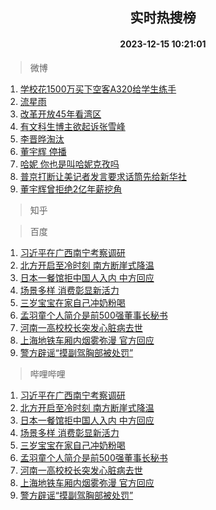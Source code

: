 <div align="center"><h2>实时热搜榜</h2><h4>2023-12-15 10:21:01</h4></div>

> 微博  

1. [学校花1500万买下空客A320给学生练手](https://s.weibo.com/weibo?q=%23%E5%AD%A6%E6%A0%A1%E8%8A%B11500%E4%B8%87%E4%B9%B0%E4%B8%8B%E7%A9%BA%E5%AE%A2A320%E7%BB%99%E5%AD%A6%E7%94%9F%E7%BB%83%E6%89%8B%23&t=31&band_rank=1&Refer=top)<br />
2. [流星雨](https://s.weibo.com/weibo?q=%E6%B5%81%E6%98%9F%E9%9B%A8&t=31&band_rank=2&Refer=top)<br />
3. [改革开放45年看湾区](https://s.weibo.com/weibo?q=%23%E6%94%B9%E9%9D%A9%E5%BC%80%E6%94%BE45%E5%B9%B4%E7%9C%8B%E6%B9%BE%E5%8C%BA%23&t=31&band_rank=3&Refer=top)<br />
4. [有文科生博主欲起诉张雪峰](https://s.weibo.com/weibo?q=%23%E6%9C%89%E6%96%87%E7%A7%91%E7%94%9F%E5%8D%9A%E4%B8%BB%E6%AC%B2%E8%B5%B7%E8%AF%89%E5%BC%A0%E9%9B%AA%E5%B3%B0%23&t=31&band_rank=4&Refer=top)<br />
5. [李晋晔淘汰](https://s.weibo.com/weibo?q=%23%E6%9D%8E%E6%99%8B%E6%99%94%E6%B7%98%E6%B1%B0%23&t=31&band_rank=5&Refer=top)<br />
6. [董宇辉 停播](https://s.weibo.com/weibo?q=%E8%91%A3%E5%AE%87%E8%BE%89%20%E5%81%9C%E6%92%AD&t=31&band_rank=6&Refer=top)<br />
7. [哈妮 你也是叫哈妮克孜吗](https://s.weibo.com/weibo?q=%E5%93%88%E5%A6%AE%20%E4%BD%A0%E4%B9%9F%E6%98%AF%E5%8F%AB%E5%93%88%E5%A6%AE%E5%85%8B%E5%AD%9C%E5%90%97&t=31&band_rank=7&Refer=top)<br />
8. [普京打断让美记者发言要求话筒先给新华社](https://s.weibo.com/weibo?q=%23%E6%99%AE%E4%BA%AC%E6%89%93%E6%96%AD%E8%AE%A9%E7%BE%8E%E8%AE%B0%E8%80%85%E5%8F%91%E8%A8%80%E8%A6%81%E6%B1%82%E8%AF%9D%E7%AD%92%E5%85%88%E7%BB%99%E6%96%B0%E5%8D%8E%E7%A4%BE%23&t=31&band_rank=8&Refer=top)<br />
9. [董宇辉曾拒绝2亿年薪挖角](https://s.weibo.com/weibo?q=%23%E8%91%A3%E5%AE%87%E8%BE%89%E6%9B%BE%E6%8B%92%E7%BB%9D2%E4%BA%BF%E5%B9%B4%E8%96%AA%E6%8C%96%E8%A7%92%23&t=31&band_rank=9&Refer=top)<br />

> 知乎  


> 百度  

1. [习近平在广西南宁考察调研](https://www.baidu.com/s?wd=%E4%B9%A0%E8%BF%91%E5%B9%B3%E5%9C%A8%E5%B9%BF%E8%A5%BF%E5%8D%97%E5%AE%81%E8%80%83%E5%AF%9F%E8%B0%83%E7%A0%94&sa=fyb_news&rsv_dl=fyb_news)<br />
2. [北方开启至冷时刻 南方断崖式降温](https://www.baidu.com/s?wd=%E5%8C%97%E6%96%B9%E5%BC%80%E5%90%AF%E8%87%B3%E5%86%B7%E6%97%B6%E5%88%BB+%E5%8D%97%E6%96%B9%E6%96%AD%E5%B4%96%E5%BC%8F%E9%99%8D%E6%B8%A9&sa=fyb_news&rsv_dl=fyb_news)<br />
3. [日本一餐馆拒中国人入内 中方回应](https://www.baidu.com/s?wd=%E6%97%A5%E6%9C%AC%E4%B8%80%E9%A4%90%E9%A6%86%E6%8B%92%E4%B8%AD%E5%9B%BD%E4%BA%BA%E5%85%A5%E5%86%85+%E4%B8%AD%E6%96%B9%E5%9B%9E%E5%BA%94&sa=fyb_news&rsv_dl=fyb_news)<br />
4. [场景多样 消费彰显新活力](https://www.baidu.com/s?wd=%E5%9C%BA%E6%99%AF%E5%A4%9A%E6%A0%B7+%E6%B6%88%E8%B4%B9%E5%BD%B0%E6%98%BE%E6%96%B0%E6%B4%BB%E5%8A%9B&sa=fyb_news&rsv_dl=fyb_news)<br />
5. [三岁宝宝在家自己冲奶粉喝](https://www.baidu.com/s?wd=%E4%B8%89%E5%B2%81%E5%AE%9D%E5%AE%9D%E5%9C%A8%E5%AE%B6%E8%87%AA%E5%B7%B1%E5%86%B2%E5%A5%B6%E7%B2%89%E5%96%9D&sa=fyb_news&rsv_dl=fyb_news)<br />
6. [孟羽童个人简介是前500强董事长秘书](https://www.baidu.com/s?wd=%E5%AD%9F%E7%BE%BD%E7%AB%A5%E4%B8%AA%E4%BA%BA%E7%AE%80%E4%BB%8B%E6%98%AF%E5%89%8D500%E5%BC%BA%E8%91%A3%E4%BA%8B%E9%95%BF%E7%A7%98%E4%B9%A6&sa=fyb_news&rsv_dl=fyb_news)<br />
7. [河南一高校校长突发心脏病去世](https://www.baidu.com/s?wd=%E6%B2%B3%E5%8D%97%E4%B8%80%E9%AB%98%E6%A0%A1%E6%A0%A1%E9%95%BF%E7%AA%81%E5%8F%91%E5%BF%83%E8%84%8F%E7%97%85%E5%8E%BB%E4%B8%96&sa=fyb_news&rsv_dl=fyb_news)<br />
8. [上海地铁车厢内烟雾弥漫 官方回应](https://www.baidu.com/s?wd=%E4%B8%8A%E6%B5%B7%E5%9C%B0%E9%93%81%E8%BD%A6%E5%8E%A2%E5%86%85%E7%83%9F%E9%9B%BE%E5%BC%A5%E6%BC%AB+%E5%AE%98%E6%96%B9%E5%9B%9E%E5%BA%94&sa=fyb_news&rsv_dl=fyb_news)<br />
9. [警方辟谣“摸副驾胸部被处罚”](https://www.baidu.com/s?wd=%E8%AD%A6%E6%96%B9%E8%BE%9F%E8%B0%A3%E2%80%9C%E6%91%B8%E5%89%AF%E9%A9%BE%E8%83%B8%E9%83%A8%E8%A2%AB%E5%A4%84%E7%BD%9A%E2%80%9D&sa=fyb_news&rsv_dl=fyb_news)<br />

> 哔哩哔哩  

1. [习近平在广西南宁考察调研](https://www.baidu.com/s?wd=%E4%B9%A0%E8%BF%91%E5%B9%B3%E5%9C%A8%E5%B9%BF%E8%A5%BF%E5%8D%97%E5%AE%81%E8%80%83%E5%AF%9F%E8%B0%83%E7%A0%94&sa=fyb_news&rsv_dl=fyb_news)<br />
2. [北方开启至冷时刻 南方断崖式降温](https://www.baidu.com/s?wd=%E5%8C%97%E6%96%B9%E5%BC%80%E5%90%AF%E8%87%B3%E5%86%B7%E6%97%B6%E5%88%BB+%E5%8D%97%E6%96%B9%E6%96%AD%E5%B4%96%E5%BC%8F%E9%99%8D%E6%B8%A9&sa=fyb_news&rsv_dl=fyb_news)<br />
3. [日本一餐馆拒中国人入内 中方回应](https://www.baidu.com/s?wd=%E6%97%A5%E6%9C%AC%E4%B8%80%E9%A4%90%E9%A6%86%E6%8B%92%E4%B8%AD%E5%9B%BD%E4%BA%BA%E5%85%A5%E5%86%85+%E4%B8%AD%E6%96%B9%E5%9B%9E%E5%BA%94&sa=fyb_news&rsv_dl=fyb_news)<br />
4. [场景多样 消费彰显新活力](https://www.baidu.com/s?wd=%E5%9C%BA%E6%99%AF%E5%A4%9A%E6%A0%B7+%E6%B6%88%E8%B4%B9%E5%BD%B0%E6%98%BE%E6%96%B0%E6%B4%BB%E5%8A%9B&sa=fyb_news&rsv_dl=fyb_news)<br />
5. [三岁宝宝在家自己冲奶粉喝](https://www.baidu.com/s?wd=%E4%B8%89%E5%B2%81%E5%AE%9D%E5%AE%9D%E5%9C%A8%E5%AE%B6%E8%87%AA%E5%B7%B1%E5%86%B2%E5%A5%B6%E7%B2%89%E5%96%9D&sa=fyb_news&rsv_dl=fyb_news)<br />
6. [孟羽童个人简介是前500强董事长秘书](https://www.baidu.com/s?wd=%E5%AD%9F%E7%BE%BD%E7%AB%A5%E4%B8%AA%E4%BA%BA%E7%AE%80%E4%BB%8B%E6%98%AF%E5%89%8D500%E5%BC%BA%E8%91%A3%E4%BA%8B%E9%95%BF%E7%A7%98%E4%B9%A6&sa=fyb_news&rsv_dl=fyb_news)<br />
7. [河南一高校校长突发心脏病去世](https://www.baidu.com/s?wd=%E6%B2%B3%E5%8D%97%E4%B8%80%E9%AB%98%E6%A0%A1%E6%A0%A1%E9%95%BF%E7%AA%81%E5%8F%91%E5%BF%83%E8%84%8F%E7%97%85%E5%8E%BB%E4%B8%96&sa=fyb_news&rsv_dl=fyb_news)<br />
8. [上海地铁车厢内烟雾弥漫 官方回应](https://www.baidu.com/s?wd=%E4%B8%8A%E6%B5%B7%E5%9C%B0%E9%93%81%E8%BD%A6%E5%8E%A2%E5%86%85%E7%83%9F%E9%9B%BE%E5%BC%A5%E6%BC%AB+%E5%AE%98%E6%96%B9%E5%9B%9E%E5%BA%94&sa=fyb_news&rsv_dl=fyb_news)<br />
9. [警方辟谣“摸副驾胸部被处罚”](https://www.baidu.com/s?wd=%E8%AD%A6%E6%96%B9%E8%BE%9F%E8%B0%A3%E2%80%9C%E6%91%B8%E5%89%AF%E9%A9%BE%E8%83%B8%E9%83%A8%E8%A2%AB%E5%A4%84%E7%BD%9A%E2%80%9D&sa=fyb_news&rsv_dl=fyb_news)<br />
